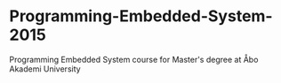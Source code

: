 # Programming-Embedded-System-2015
Programming Embedded System course for Master's degree at Åbo Akademi University
